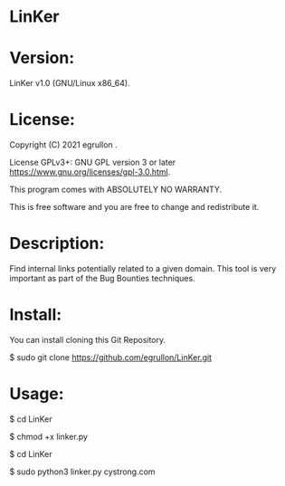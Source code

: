 # LinKer

# Version:
LinKer v1.0 (GNU/Linux x86_64).

# License:
Copyright (C) 2021 egrullon <Amix>.

License GPLv3+: GNU GPL version 3 or later https://www.gnu.org/licenses/gpl-3.0.html.

This program comes with ABSOLUTELY NO WARRANTY.

This is free software and you are free to change and redistribute it.

# Description:
Find internal links potentially related to a given domain. This tool is very important as part of the Bug Bounties techniques.

# Install:
You can install cloning this Git Repository.

$ sudo git clone https://github.com/egrullon/LinKer.git

# Usage:
$ cd LinKer

$ chmod +x linker.py

$ cd LinKer

$ sudo python3 linker.py cystrong.com

